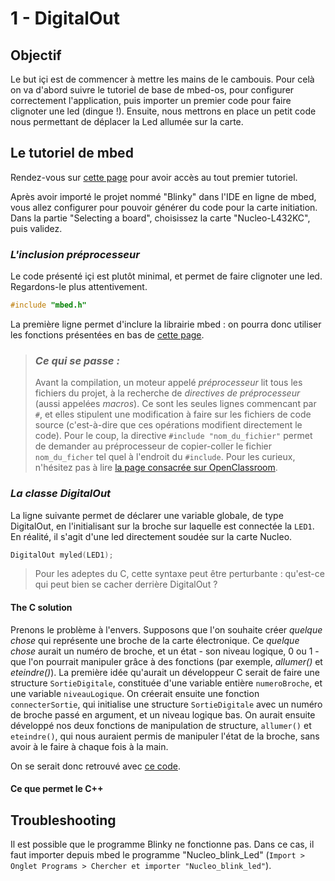 # 1 - DigitalOut
## Objectif

Le but içi est de commencer à mettre les mains de le cambouis. Pour 
celà on va d'abord suivre le tutoriel de base de mbed-os, pour configurer
correctement l'application, puis importer un premier code pour faire clignoter 
une led (dingue !). 
Ensuite, nous mettrons en place un petit code nous permettant de déplacer la Led allumée
sur la carte. 

## Le tutoriel de mbed

Rendez-vous sur [cette page](https://os.mbed.com/docs/v5.6/tutorials/blinky-on-the-arm-mbed-online-compiler.html)
pour avoir accès au tout premier tutoriel. 

Après avoir importé le projet nommé "Blinky" dans l'IDE en ligne de mbed, 
vous allez configurer pour pouvoir générer du code pour la carte initiation. 
Dans la partie "Selecting a board", choisissez la carte "Nucleo-L432KC", puis
validez. 

### *L'inclusion préprocesseur* 

Le code présenté içi est plutôt minimal, et permet de faire clignoter une led. 
Regardons-le plus attentivement. 

```C++
#include "mbed.h"
``` 

La première ligne permet d'inclure la librairie mbed : on pourra donc utiliser les fonctions 
présentées en bas de [cette page](https://os.mbed.com/handbook/Homepage). 

> ### *Ce qui se passe :*
  > Avant la compilation, un moteur appelé *préprocesseur* lit tous les fichiers du projet, à la recherche
  de _directives de préprocesseur_ (aussi appelées *macros*). Ce sont les seules lignes commencant par `#`, 
  et elles stipulent une modification à faire sur les fichiers de code source (c'est-à-dire que ces opérations
  modifient directement le code). Pour le coup, la directive `#include "nom_du_fichier"` permet de demander au 
  préprocesseur de copier-coller le fichier `nom_du_ficher` tel quel à l'endroit du `#include`. 
  > Pour les curieux, n'hésitez pas à lire [la page consacrée sur OpenClassroom](https://openclassrooms.com/courses/apprenez-a-programmer-en-c/le-preprocesseur).
  

### *La classe DigitalOut* 

La ligne suivante permet de déclarer une variable globale, de type DigitalOut, en l'initialisant sur 
la broche sur laquelle est connectée la `LED1`. En réalité, il s'agit d'une led directement soudée sur 
la carte Nucleo. 

```C++
DigitalOut myled(LED1);
``` 

  > Pour les adeptes du C, cette syntaxe peut être perturbante : qu'est-ce qui peut bien se cacher derrière 
  DigitalOut ? 
  
#### The C solution 
  Prenons le problème à l'envers. Supposons que l'on souhaite créer *quelque chose* qui représente une broche de
  la carte électronique. Ce *quelque chose* aurait un numéro de broche, et un état - son niveau logique, 0 ou 1 - 
  que l'on pourrait manipuler grâce à des fonctions (par exemple, *allumer()* et *eteindre()*). 
  La première idée qu'aurait un développeur C serait de faire une structure `SortieDigitale`, constituée d'une variable 
  entière `numeroBroche`, et une variable `niveauLogique`.
  On créerait ensuite une fonction `connecterSortie`, qui initialise une structure `SortieDigitale` avec un numéro de broche
  passé en argument, et un niveau logique bas. 
  On aurait ensuite développé nos deux fonctions de manipulation de structure, `allumer()` et `eteindre()`, qui nous auraient
  permis de manipuler l'état de la broche, sans avoir à le faire à chaque fois à la main. 
  
  On se serait donc retrouvé avec [ce code](https://github.com/yop0/ClubRobot_FormationElec/blob/master/1-DigitalOut/StructSortieDigitale.c).

  
#### Ce que permet le C++ 


## Troubleshooting
Il est possible que le programme Blinky ne fonctionne pas. Dans ce cas, il faut importer 
depuis mbed le programme "Nucleo_blink_Led" (`Import > Onglet Programs > Chercher et importer "Nucleo_blink_led"`).
